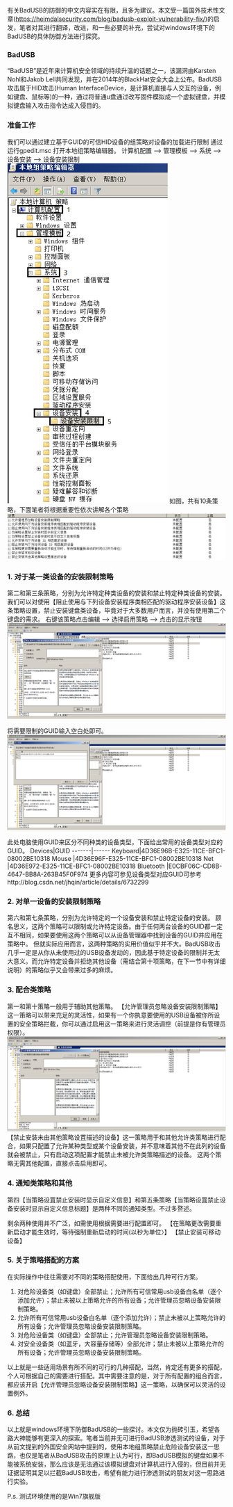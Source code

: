 ﻿
有关BadUSB的防御的中文内容实在有限，且多为建议。本文受一篇国外技术性文章(https://heimdalsecurity.com/blog/badusb-exploit-vulnerability-fix/)的启发，笔者对其进行翻译，改进，和一些必要的补充，尝试对windows环境下的BadUSB的具体防御方法进行探究。

### BadUSB
“BadUSB”是近年来计算机安全领域的持续升温的话题之一，该漏洞由Karsten Nohl和Jakob Lell共同发现，并在2014年的BlackHat安全大会上公布。BadUSB攻击属于HID攻击(Human InterfaceDevice，是计算机直接与人交互的设备，例如键盘、鼠标等)的一种，通过将普通u盘通过改写固件模拟成一个虚拟键盘，并模拟键盘输入攻击指令达成入侵目的。

### 准备工作
我们可以通过建立基于GUID的可信HID设备的组策略对设备的加载进行限制
通过运行gpedit.msc 打开本地组策略编辑器。
计算机配置 --> 管理模板 --> 系统 --> 设备安装 --> 设备安装限制
![](/img/1-1.jpg "gpedit.msc")
如图，共有10条策略，下面笔者将根据重要性依次讲解各个策略
![](/img/1-2.jpg "gpedit.msc")

### 1. 对于某一类设备的安装限制策略
第二和第三条策略，分别为允许特定种类设备的安装和禁止特定种类设备的安装。
我们可以对使用【阻止使用与下列设备安装程序类相匹配的驱动程序安装设备】这条策略设置，禁止安装键盘类设备，毕竟对于大多数用户而言，并没有使用第二个键盘的需求。
右键该策略点击编辑 --> 选择启用策略 --> 点击的显示按钮
![](/img/1-3.jpg "gpedit.msc")

将需要限制的GUID输入空白处即可。
![](/img/1-4.jpg "gpedit.msc")

此处电脑使用GUID来区分不同种类的设备类型，下面给出常用的设备类型对应的GUID。
Devices|GUID
-------|------
Keyboard|4D36E96B-E325-11CE-BFC1-08002BE10318
Mouse   |4D36E96F-E325-11CE-BFC1-08002BE10318
Net     |4D36E972-E325-11CE-BFC1-08002BE10318
Bluetooth   |E0CBF06C-CD8B-4647-BB8A-263B45F0F974
更多内容可参见设备类型对应GUID可参考http://blog.csdn.net/jhqin/article/details/6732299

### 2. 对单一设备的安装限制策略
第六和第七条策略，分别为允许特定的一个设备安装和禁止特定设备的安装。
顾名思义，这两个策略可以限制或允许特定设备。由于任何两台设备的GUID都一定互不相同，如果要使用这两个策略可以从设备管理器中找到设备的GUID并应用在策略中。
但就实际应用而言，这两种策略的实用价值似乎并不大。BadUSB攻击几乎一定是从你从未使用过的USB设备发动的，因此基于特定设备的限制并无太大意义。而允许特定设备并拒绝其他设备（需结合第十项策略，在下一节中有详细说明）的策略似乎又会带来过多的麻烦。

### 3. 配合类策略
第一和第十策略一般用于辅助其他策略。
【允许管理员忽略设备安装限制策略】这一策略可以带来充足的灵活性，如果有一个你执意要使用的USB设备被你所设置的安全策略拦截，你可以通过启用这一策略来进行灵活调控（前提是你有管理员权限）。
![](/img/1-5.jpg "gpedit.msc")
【禁止安装未由其他策略设罝描述的设备】这一策略用于和其他允许类策略进行配合，如果只配置了允许某种类型或某个设备安装，并不意味着其他不在此列的设备就会被禁止，只有启动这项配置才能禁止未被允许类策略描述的设备。
这两个策略无需其他配置，直接点击启用即可。

### 4. 通知类策略和其他
第四【当策略设罝禁止安装时显示自定义信息】和第五条策略【当策略设罝禁止设备安装时显示自定义信息标题】是两种不同的通知类型。不过多赘述。

剩余两种使用并不广泛，如需使用根据需要进行配置即可。
【在策略更改需要重新启动才能生效时，等待强制重新启动的时间(以秒为单位〉】
【禁止安装可移动设备】

### 5. 关于策略搭配的方案
在实际操作中往往需要对不同的策略搭配使用，下面给出几种可行方案。
1.  对危险设备类（如键盘）全部禁止；允许所有可信常用usb设备白名单（逐个添加允许）；禁止未被以上策略允许的所有设备；允许管理员忽略设备安装限制策略。
2.  允许所有可信常用usb设备白名单（逐个添加允许）；禁止未被以上策略允许的所有设备；允许管理员忽略设备安装限制策略。
3.  对危险设备类（如键盘）全部禁止；允许管理员忽略设备安装限制策略。
4.  对安全设备类（如蓝牙，大容量存储等）全部允许；禁止未被以上策略允许的所有设备；允许管理员忽略设备安装限制策略。

以上就是一些适用场景有所不同的可行的几种搭配，当然，肯定还有更多的搭配，个人可根据自己的需要进行搭配。其中需要注意的是，对于所有配置的组合而言，都应该开启【允许管理员忽略设备安装限制策略】这一策略，以确保可以灵活的设置例外。

### 6. 总结
以上就是windows环境下防御BadUSB的一些探讨。本文仅为抛砖引玉，希望各路大神能够有更深入的探索。笔者当前并无可进行BadUSB渗透测试的设备，对于从前文提到的外国安全网站中提到的，使用本地组策略禁止危险设备安装这一思路，也仅是笔者从BadUSB攻击的原理上认为可行，即BadUSB模拟的键盘如果不能被系统安装，那么应该是无法通过该模拟键盘对计算机进行入侵的，但目前并无证据证明其足以拦截BadUSB攻击，希望有能力进行渗透测试的朋友对这一思路进行实验。

P.s. 测试环境使用的是Win7旗舰版